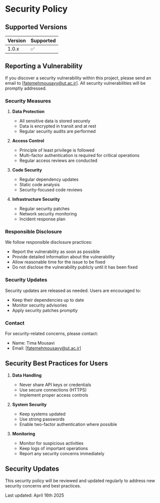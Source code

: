 # Security Policy

## Supported Versions

| Version | Supported          |
| ------- | ------------------ |
| 1.0.x   | :white_check_mark: |

## Reporting a Vulnerability

If you discover a security vulnerability within this project, please send an email to [fatemehmousavy@ut.ac.ir]. All security vulnerabilities will be promptly addressed.

### Security Measures

1. **Data Protection**
   - All sensitive data is stored securely
   - Data is encrypted in transit and at rest
   - Regular security audits are performed

2. **Access Control**
   - Principle of least privilege is followed
   - Multi-factor authentication is required for critical operations
   - Regular access reviews are conducted

3. **Code Security**
   - Regular dependency updates
   - Static code analysis
   - Security-focused code reviews

4. **Infrastructure Security**
   - Regular security patches
   - Network security monitoring
   - Incident response plan

### Responsible Disclosure

We follow responsible disclosure practices:
- Report the vulnerability as soon as possible
- Provide detailed information about the vulnerability
- Allow reasonable time for the issue to be fixed
- Do not disclose the vulnerability publicly until it has been fixed

### Security Updates

Security updates are released as needed. Users are encouraged to:
- Keep their dependencies up to date
- Monitor security advisories
- Apply security patches promptly

### Contact

For security-related concerns, please contact:
- Name: Tima Mousavi
- Email: [fatemehmousavy@ut.ac.ir]

## Security Best Practices for Users

1. **Data Handling**
   - Never share API keys or credentials
   - Use secure connections (HTTPS)
   - Implement proper access controls

2. **System Security**
   - Keep systems updated
   - Use strong passwords
   - Enable two-factor authentication where possible

3. **Monitoring**
   - Monitor for suspicious activities
   - Keep logs of important operations
   - Report any security concerns immediately

## Security Updates

This security policy will be reviewed and updated regularly to address new security concerns and best practices.

Last updated: April 16th 2025 
